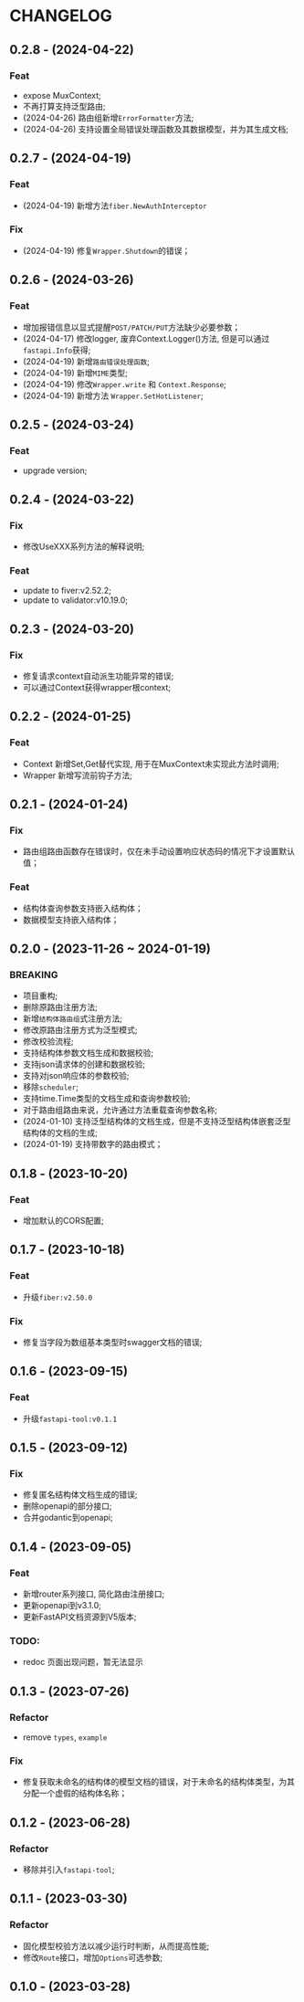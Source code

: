 # CHANGELOG

## 0.2.8 - (2024-04-22)

### Feat

- expose MuxContext;
- 不再打算支持泛型路由;
- (2024-04-26) 路由组新增`ErrorFormatter`方法;
- (2024-04-26) 支持设置全局错误处理函数及其数据模型，并为其生成文档;

## 0.2.7 - (2024-04-19)

### Feat

- (2024-04-19) 新增方法`fiber.NewAuthInterceptor`

### Fix

- (2024-04-19) 修复`Wrapper.Shutdown`的错误；

## 0.2.6 - (2024-03-26)

### Feat

- 增加报错信息以显式提醒`POST/PATCH/PUT`方法缺少必要参数；
- (2024-04-17) 修改logger, 废弃Context.Logger()方法, 但是可以通过`fastapi.Info`获得;
- (2024-04-19) 新增`路由错误处理函数`;
- (2024-04-19) 新增`MIME`类型;
- (2024-04-19) 修改`Wrapper.write` 和 `Context.Response`;
- (2024-04-19) 新增方法 `Wrapper.SetHotListener`;

## 0.2.5 - (2024-03-24)

### Feat

- upgrade version;

## 0.2.4 - (2024-03-22)

### Fix

- 修改UseXXX系列方法的解释说明;

### Feat

- update to fiver:v2.52.2;
- update to validator:v10.19.0;

## 0.2.3 - (2024-03-20)

### Fix

- 修复请求context自动派生功能异常的错误;
- 可以通过Context获得wrapper根context;

## 0.2.2 - (2024-01-25)

### Feat

- Context 新增Set,Get替代实现, 用于在MuxContext未实现此方法时调用;
- Wrapper 新增写流前钩子方法;

## 0.2.1 - (2024-01-24)

### Fix

- 路由组路由函数存在错误时，仅在未手动设置响应状态码的情况下才设置默认值；

### Feat

- 结构体查询参数支持嵌入结构体；
- 数据模型支持嵌入结构体；

## 0.2.0 - (2023-11-26 ~ 2024-01-19)

### BREAKING

- 项目重构;
- 删除原路由注册方法;
- 新增`结构体路由组`式注册方法;
- 修改原路由注册方式为泛型模式;
- 修改校验流程;
- 支持结构体参数文档生成和数据校验;
- 支持json请求体的创建和数据校验;
- 支持对json响应体的参数校验;
- 移除`scheduler`;
- 支持time.Time类型的文档生成和查询参数校验;
- 对于路由组路由来说，允许通过方法重载查询参数名称;
- (2024-01-10) 支持泛型结构体的文档生成，但是不支持泛型结构体嵌套泛型结构体的文档的生成;
- (2024-01-19) 支持带数字的路由模式；

## 0.1.8 - (2023-10-20)

### Feat

- 增加默认的CORS配置;

## 0.1.7 - (2023-10-18)

### Feat

- 升级`fiber:v2.50.0`

### Fix

- 修复当字段为数组基本类型时swagger文档的错误;

## 0.1.6 - (2023-09-15)

### Feat

- 升级`fastapi-tool:v0.1.1`

## 0.1.5 - (2023-09-12)

### Fix

- 修复匿名结构体文档生成的错误;
- 删除openapi的部分接口;
- 合并godantic到openapi;

## 0.1.4 - (2023-09-05)

### Feat

- 新增router系列接口, 简化路由注册接口;
- 更新openapi到v3.1.0;
- 更新FastAPI文档资源到V5版本;

### TODO:

- redoc 页面出现问题，暂无法显示

## 0.1.3 - (2023-07-26)

### Refactor

- remove `types`, `example`

### Fix

- 修复获取未命名的结构体的模型文档的错误，对于未命名的结构体类型，为其分配一个虚假的结构体名称；

## 0.1.2 - (2023-06-28)

### Refactor

- 移除并引入`fastapi-tool`;

## 0.1.1 - (2023-03-30)

### Refactor

- 固化模型校验方法以减少运行时判断，从而提高性能;
- 修改`Route`接口，增加`Options`可选参数;

## 0.1.0 - (2023-03-28)